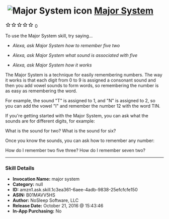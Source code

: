 # &nbsp;<img src="skill_icon" alt="Major System icon" width="36"> [Major System](http://alexa.amazon.com/#skills/amzn1.ask.skill.1c3ea361-6aee-4adb-9838-25efcfcfe150)
![0 stars](../../images/ic_star_border_black_18dp_1x.png)![0 stars](../../images/ic_star_border_black_18dp_1x.png)![0 stars](../../images/ic_star_border_black_18dp_1x.png)![0 stars](../../images/ic_star_border_black_18dp_1x.png)![0 stars](../../images/ic_star_border_black_18dp_1x.png) 0

To use the Major System skill, try saying...

* *Alexa, ask Major System how to remember five two*

* *Alexa, ask Major System what sound is associated with five*

* *Alexa, ask Major System how it works*

The Major System is a technique for easily remembering numbers. The way it works is that each digit from 0 to 9 is assigned a consonant sound and then you add vowel sounds to form words, so remembering the number is as easy as remembering the word.

For example, the sound "T" is assigned to 1, and "N" is assigned to 2, so you can add the vowel "I" and remember the number 12 with the word TIN.

If you're getting started with the Major System, you can ask what the sounds are for different digits, for example:

What is the sound for two?
What is the sound for six?

Once you know the sounds, you can ask how to remember any number:

How do I remember two five three?
How do I remember seven two?

***

### Skill Details

* **Invocation Name:** major system
* **Category:** null
* **ID:** amzn1.ask.skill.1c3ea361-6aee-4adb-9838-25efcfcfe150
* **ASIN:** B01MAVV5HS
* **Author:** NoSleep Software, LLC
* **Release Date:** October 21, 2016 @ 15:43:46
* **In-App Purchasing:** No
